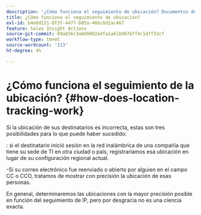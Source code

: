 ```yaml
---
description: '¿Cómo funciona el seguimiento de ubicación? Documentos de Marketo: documentación del producto'
title: ¿Cómo funciona el seguimiento de ubicación?
exl-id: b4e0d121-0f3f-4477-b05a-466c8d2ac467
feature: Sales Insight Actions
source-git-commit: 09a656c3a0d0002edfa1a61b987bff4c1dff33cf
workflow-type: tm+mt
source-wordcount: '113'
ht-degree: 4%

---
```


# ¿Cómo funciona el seguimiento de la ubicación? {#how-does-location-tracking-work}

Si la ubicación de sus destinatarios es incorrecta, estas son tres posibilidades para lo que puede haber sucedido:

: si el destinatario inició sesión en la red inalámbrica de una compañía que tiene su sede de TI en otra ciudad o país, registraríamos esa ubicación en lugar de su configuración regional actual.

-Si su correo electrónico fue reenviado o abierto por alguien en el campo CC o CCO, tratamos de mostrar con precisión la ubicación de esas personas.

En general, determinaremos las ubicaciones con la mayor precisión posible en función del seguimiento de IP, pero por desgracia no es una ciencia exacta.

